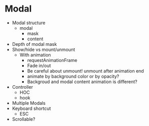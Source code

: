 # Modal

- Modal structure
  - modal
    - mask
    - content
- Depth of modal mask
- Show/hide vs mount/unmount
  - With animation
    - requestAnimationFrame
    - Fade in/out
    - Be careful about unmount! unmount after animation end
    - animate by background color or by opacity?
    - Backgroud and modal content animation is different?
- Controller
  - HOC
  - hook
- Multiple Modals
- Keyboard shortcut
  - ESC
- Scrollable?
